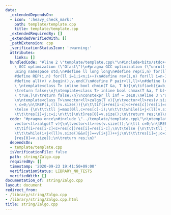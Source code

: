 ```yaml
---
data:
  _extendedDependsOn:
  - icon: ':heavy_check_mark:'
    path: template/template.cpp
    title: template/template.cpp
  _extendedRequiredBy: []
  _extendedVerifiedWith: []
  _pathExtension: cpp
  _verificationStatusIcon: ':warning:'
  attributes:
    links: []
  bundledCode: "#line 2 \"template/template.cpp\"\n#include<bits/stdc++.h>\n#pragma\
    \ GCC optimization (\"Ofast\")\n#pragma GCC optimization (\"unroll-loops\")\n\
    using namespace std;\n#define ll long long\n#define rep(i,n) for(ll i=0;i<n;i++)\n\
    #define REP(i,n) for(ll i=1;i<n;i++)\n#define rev(i,n) for(ll i=n-1;i>=0;i--)\n\
    #define all(v) v.begin(),v.end()\n#define P pair<ll,ll>\n#define len(s) (ll)s.size()\n\
    \ \ntemplate<class T> inline bool chmin(T &a, T b){\n\tif(a>b){a=b;return true;}\n\
    \treturn false;\n}\ntemplate<class T> inline bool chmax(T &a, T b){\n\tif(a<b){a=b;return\
    \ true;}\n\treturn false;\n}\nconstexpr ll inf = 3e18;\n#line 3 \"string/Zalgo.cpp\"\
    \n\ntemplate<class T>\nvector<ll>zalgo(T v){\n\tvector<ll>res(v.size());\n\tll\
    \ c=0;\n\tREP(i,(ll)v.size()){\n\t\tif(i+res[i-c]<c+res[c])res[i]=res[i-c];\n\t\
    \telse {\n\t\t\tll j=max(0ll,c+res[c]-i);\n\t\t\twhile(i+j<(ll)v.size()&&v[j]==v[i+j])++j;\n\
    \t\t\tres[i]=j;c=i;\n\t\t}\n\t}res[0]=v.size();\n\treturn res;\n}\n"
  code: "#pragma once\n#include \"../template/template.cpp\"\n\ntemplate<class T>\n\
    vector<ll>zalgo(T v){\n\tvector<ll>res(v.size());\n\tll c=0;\n\tREP(i,(ll)v.size()){\n\
    \t\tif(i+res[i-c]<c+res[c])res[i]=res[i-c];\n\t\telse {\n\t\t\tll j=max(0ll,c+res[c]-i);\n\
    \t\t\twhile(i+j<(ll)v.size()&&v[j]==v[i+j])++j;\n\t\t\tres[i]=j;c=i;\n\t\t}\n\t\
    }res[0]=v.size();\n\treturn res;\n}"
  dependsOn:
  - template/template.cpp
  isVerificationFile: false
  path: string/Zalgo.cpp
  requiredBy: []
  timestamp: '2020-09-23 19:41:50+09:00'
  verificationStatus: LIBRARY_NO_TESTS
  verifiedWith: []
documentation_of: string/Zalgo.cpp
layout: document
redirect_from:
- /library/string/Zalgo.cpp
- /library/string/Zalgo.cpp.html
title: string/Zalgo.cpp
---
```

